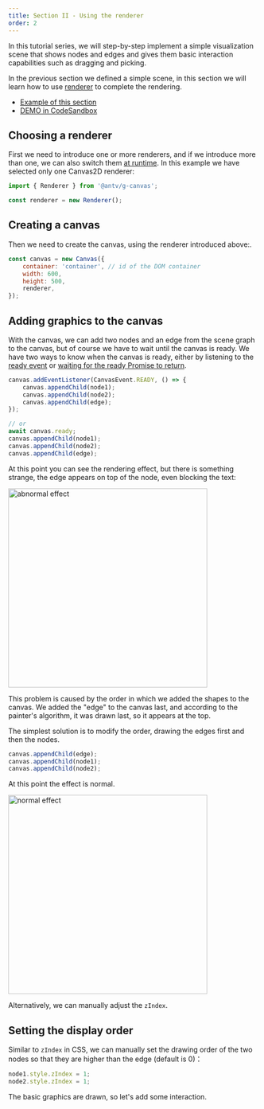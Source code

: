 ```yaml
---
title: Section II - Using the renderer
order: 2
---
```


In this tutorial series, we will step-by-step implement a simple visualization scene that shows nodes and edges and gives them basic interaction capabilities such as dragging and picking.

In the previous section we defined a simple scene, in this section we will learn how to use [renderer](/en/api/renderer/intro) to complete the rendering.

- [Example of this section](/en/examples/guide/basic/#chapter2)
- [DEMO in CodeSandbox](https://codesandbox.io/s/ru-men-jiao-cheng-qs3zn?file=/index.js)

## Choosing a renderer

First we need to introduce one or more renderers, and if we introduce more than one, we can also switch them [at runtime](/en/guide/diving-deeper/switch-renderer#runtime). In this example we have selected only one Canvas2D renderer:

```javascript
import { Renderer } from '@antv/g-canvas';

const renderer = new Renderer();
```

## Creating a canvas

Then we need to create the canvas, using the renderer introduced above:.

```javascript
const canvas = new Canvas({
    container: 'container', // id of the DOM container
    width: 600,
    height: 500,
    renderer,
});
```

## Adding graphics to the canvas

With the canvas, we can add two nodes and an edge from the scene graph to the canvas, but of course we have to wait until the canvas is ready. We have two ways to know when the canvas is ready, either by listening to the [ready event](/en/api/canvas#ready-event) or [waiting for the ready Promise to return](/en/api/canvas#ready).

```javascript
canvas.addEventListener(CanvasEvent.READY, () => {
    canvas.appendChild(node1);
    canvas.appendChild(node2);
    canvas.appendChild(edge);
});

// or
await canvas.ready;
canvas.appendChild(node1);
canvas.appendChild(node2);
canvas.appendChild(edge);
```

At this point you can see the rendering effect, but there is something strange, the edge appears on top of the node, even blocking the text:

<img src="https://gw.alipayobjects.com/mdn/rms_6ae20b/afts/img/A*HQoYSocN12MAAAAAAAAAAAAAARQnAQ" width="400" alt="abnormal effect">

This problem is caused by the order in which we added the shapes to the canvas. We added the "edge" to the canvas last, and according to the painter's algorithm, it was drawn last, so it appears at the top.

The simplest solution is to modify the order, drawing the edges first and then the nodes.

```javascript
canvas.appendChild(edge);
canvas.appendChild(node1);
canvas.appendChild(node2);
```

At this point the effect is normal.

<img src="https://gw.alipayobjects.com/mdn/rms_6ae20b/afts/img/A*te-lR4m9mRIAAAAAAAAAAAAAARQnAQ" width="400" alt="normal effect">

Alternatively, we can manually adjust the `zIndex`.

## Setting the display order

Similar to `zIndex` in CSS, we can manually set the drawing order of the two nodes so that they are higher than the edge (default is 0)：

```javascript
node1.style.zIndex = 1;
node2.style.zIndex = 1;
```

The basic graphics are drawn, so let's add some interaction.
